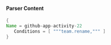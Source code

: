 #### Parser Content
```Java
{
Name = github-app-activity-22
   Conditions = [ """team.rename,""" ]
}
```
